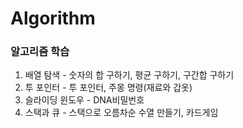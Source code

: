 # Algorithm

### 알고리즘 학습 
1. 배열 탐색 - 숫자의 합 구하기, 평균 구하기, 구간합 구하기
2. 투 포인터 - 투 포인터, 주몽 명령(재료와 갑옷)
3. 슬라이딩 윈도우 - DNA비밀번호
4. 스택과 큐 - 스택으로 오름차순 수열 만들기, 카드게임
